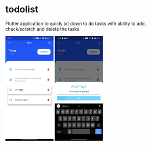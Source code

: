 # todolist

Flutter application to quicly jot down to do tasks with ability to add, check/scratch and delete the tasks. 


<img src="Screenshot.jpg" width="30%" height="30%">     <img src="addTaskss.jpg" width="30%" height="30%">
